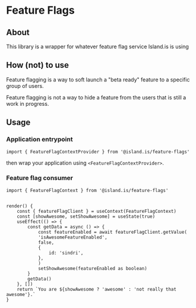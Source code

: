 # Feature Flags

## About

This library is a wrapper for whatever feature flag service Island.is is using

## How (not) to use

Feature flagging is a way to soft launch a "beta ready" feature to a specific
group of users.

Feature flagging is not a way to hide a feature from the users that is still a
work in progress.

## Usage

### Application entrypoint

    import { FeatureFlagContextProvider } from '@island.is/feature-flags'

then wrap your application using `<FeatureFlagContextProvider>`.

### Feature flag consumer

    import { FeatureFlagContext } from '@island.is/feature-flags'


    render() {
        const { featureFlagClient } = useContext(FeatureFlagContext)
        const [showAwesome, setShowAwesome] = useState(true)
        useEffect(() => {
            const getData = async () => {
                const featureEnabled = await featureFlagClient.getValue(
                'isAwesomeFeatureEnabled',
                false,
                {
                    id: 'sindri',
                },
                )
                setShowAwesome(featureEnabled as boolean)
            }
            getData()
        }, [])
        return `You are ${showAwesome ? 'awesome' : 'not really that awesome'}.`
    }
